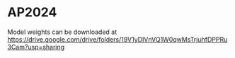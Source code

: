 # AP2024

Model weights can be downloaded at https://drive.google.com/drive/folders/19V1yDIVnVQ1W0qwMsTrjuhfDPPRu3Cam?usp=sharing
